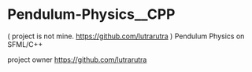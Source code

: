 # Pendulum-Physics__CPP
( project is not mine. https://github.com/lutrarutra ) Pendulum Physics on SFML/C++

project owner https://github.com/lutrarutra
